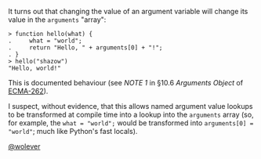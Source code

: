 It turns out that changing the value of an argument variable will change its
value in the `arguments` "array":

```
> function hello(what) {
.     what = "world";
.     return "Hello, " + arguments[0] + "!";
. }
> hello("shazow")
"Hello, world!"
```

This is documented behaviour (see *NOTE 1* in &#167;10.6 *Arguments Object* of
[ECMA-262](http://es5.github.com/#x10.6)).

I suspect, without evidence, that this allows named argument value lookups to
be transformed at compile time into a lookup into the `arguments` array (so,
for example, the `what = "world";` would be transformed into `arguments[0] =
"world"`; much like Python's fast locals).

[@wolever](http://twitter.com/wolever)
